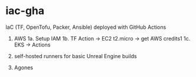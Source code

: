 # iac-gha
IaC (TF, OpenTofu, Packer, Ansible) deployed with GitHub Actions

1. AWS
1a. Setup IAM
1b. TF Action -> EC2 t2.micro -> get AWS credits1
1c. EKS -> Actions

2. self-hosted runners for basic Unreal Engine builds
3. Agones
